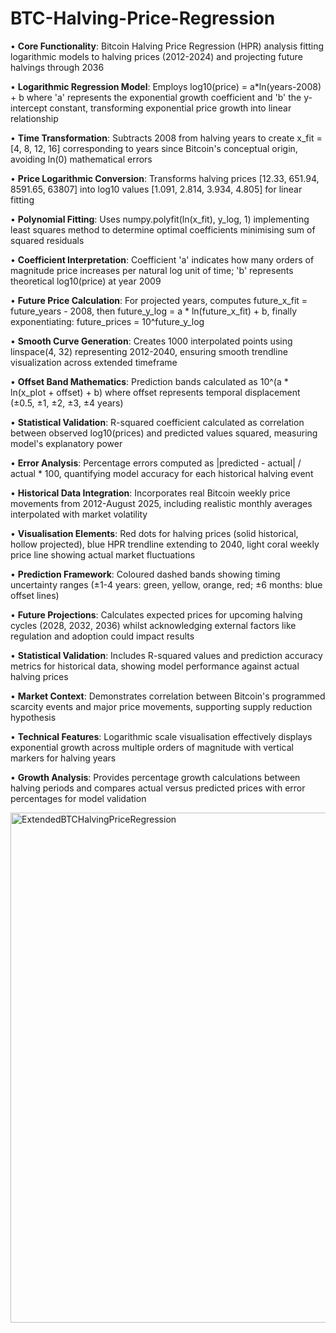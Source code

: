 # BTC-Halving-Price-Regression

• **Core Functionality**: Bitcoin Halving Price Regression (HPR) analysis fitting logarithmic models to halving prices (2012-2024) and projecting future halvings through 2036

• **Logarithmic Regression Model**: Employs log10(price) = a*ln(years-2008) + b where 'a' represents the exponential growth coefficient and 'b' the y-intercept constant, transforming exponential price growth into linear relationship

• **Time Transformation**: Subtracts 2008 from halving years to create x_fit = [4, 8, 12, 16] corresponding to years since Bitcoin's conceptual origin, avoiding ln(0) mathematical errors

• **Price Logarithmic Conversion**: Transforms halving prices [12.33, 651.94, 8591.65, 63807] into log10 values [1.091, 2.814, 3.934, 4.805] for linear fitting

• **Polynomial Fitting**: Uses numpy.polyfit(ln(x_fit), y_log, 1) implementing least squares method to determine optimal coefficients minimising sum of squared residuals

• **Coefficient Interpretation**: Coefficient 'a' indicates how many orders of magnitude price increases per natural log unit of time; 'b' represents theoretical log10(price) at year 2009

• **Future Price Calculation**: For projected years, computes future_x_fit = future_years - 2008, then future_y_log = a * ln(future_x_fit) + b, finally exponentiating: future_prices = 10^future_y_log

• **Smooth Curve Generation**: Creates 1000 interpolated points using linspace(4, 32) representing 2012-2040, ensuring smooth trendline visualization across extended timeframe

• **Offset Band Mathematics**: Prediction bands calculated as 10^(a * ln(x_plot + offset) + b) where offset represents temporal displacement (±0.5, ±1, ±2, ±3, ±4 years)

• **Statistical Validation**: R-squared coefficient calculated as correlation between observed log10(prices) and predicted values squared, measuring model's explanatory power

• **Error Analysis**: Percentage errors computed as |predicted - actual| / actual * 100, quantifying model accuracy for each historical halving event

• **Historical Data Integration**: Incorporates real Bitcoin weekly price movements from 2012-August 2025, including realistic monthly averages interpolated with market volatility

• **Visualisation Elements**: Red dots for halving prices (solid historical, hollow projected), blue HPR trendline extending to 2040, light coral weekly price line showing actual market fluctuations

• **Prediction Framework**: Coloured dashed bands showing timing uncertainty ranges (±1-4 years: green, yellow, orange, red; ±6 months: blue offset lines)

• **Future Projections**: Calculates expected prices for upcoming halving cycles (2028, 2032, 2036) whilst acknowledging external factors like regulation and adoption could impact results

• **Statistical Validation**: Includes R-squared values and prediction accuracy metrics for historical data, showing model performance against actual halving prices

• **Market Context**: Demonstrates correlation between Bitcoin's programmed scarcity events and major price movements, supporting supply reduction hypothesis

• **Technical Features**: Logarithmic scale visualisation effectively displays exponential growth across multiple orders of magnitude with vertical markers for halving years

• **Growth Analysis**: Provides percentage growth calculations between halving periods and compares actual versus predicted prices with error percentages for model validation

<img width="1440" height="816" alt="ExtendedBTCHalvingPriceRegression" src="https://github.com/user-attachments/assets/2390e71b-4195-4cde-8503-b4424208af4b" />
